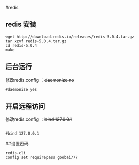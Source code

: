 
#redis

## redis 安装


```bs
wget http://download.redis.io/releases/redis-5.0.4.tar.gz
tar xzvf redis-5.0.4.tar.gz
cd redis-5.0.4
make
```

## 后台运行
修改redis.config ：~~daemonize no~~
```shell
#daemonize yes
```

## 开启远程访问 
修改redis.config ：~~bind 127.0.0.1~~
```shell

#bind 127.0.0.1
```


##设置密码
```shell
redis-cli
config set requirepass goobai777
```
